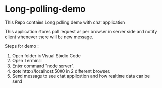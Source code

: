 # Long-polling-demo
This Repo contains Long polling demo with chat application 


This application stores poll request as per browser in server side and notify client whenever there will be new message.

Steps for demo : 
1. Open folder in Visual Studio Code.
2. Open Terminal
3. Enter command "node server".
4. goto http://localhost:5000 in 2 different browser.
5. Send message to see chat application and how realtime data can be send
